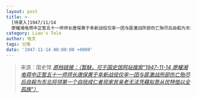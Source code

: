 ```yaml
---
layout: post
title: >-
  [待录入]1947/11/14
  廖耀湘电蒋中正暂五十一师师长唐保黄于阜新战役仅率一团与匪激战所部伤亡殆尽后自殺为东北将领第一个自戕成仁者现家贫亲老无法凭藉拟恳从优特恤以全孤族
category: Liao's Tele
author: 电文
tags: 分类
date: '1947-11-14 00:00:00 +0000'
---
```



> 来源：国史馆 [*原档链接：（暂缺，可于国史馆网站搜索“1947-11-14 廖耀湘电蒋中正暂五十一师师长唐保黄于阜新战役仅率一团与匪激战所部伤亡殆尽后自殺为东北将领第一个自戕成仁者现家贫亲老无法凭藉拟恳从优特恤以全孤族“）*]()
